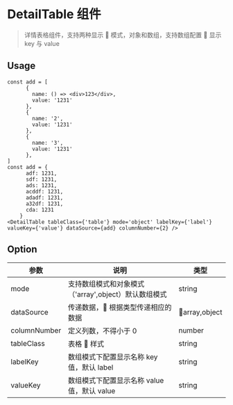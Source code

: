# DetailTable 组件

> 详情表格组件，支持两种显示  模式，对象和数组，支持数组配置  显示 key 与 value

## Usage

```
const add = [
      {
        name: () => <div>123</div>,
        value: '1231'
      },
      {
        name: '2',
        value: '1231'
      },
      {
        name: '3',
        value: '1231'
      },
]
const add = {
      adf: 1231,
      sdf: 1231,
      ads: 1231,
      acddf: 1231,
      adadf: 1231,
      a32df: 1231,
      cda: 1231
    }
<DetailTable tableClass={'table'} mode='object' labelKey={'label'} valueKey={'value'} dataSource={add} columnNumber={2} />

```

## Option

| 参数         | 说明                                                 | 类型         |
| ------------ | ---------------------------------------------------- | ------------ |
| mode         | 支持数组模式和对象模式（'array',object）默认数组模式 | string       |
| dataSource   | 传递数据， 根据类型传递相应的数据                    | array,object |
| columnNumber | 定义列数，不得小于 0                                 | number       |  |
| tableClass   | 表格  样式                                           | string       |
| labelKey     | 数组模式下配置显示名称 key 值，默认 label            | string       |
| valueKey     | 数组模式下配置显示名称 value 值，默认 value          | string       |
